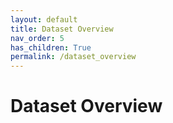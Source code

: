 ```yaml
---
layout: default
title: Dataset Overview
nav_order: 5
has_children: True
permalink: /dataset_overview
---
```


# Dataset Overview
